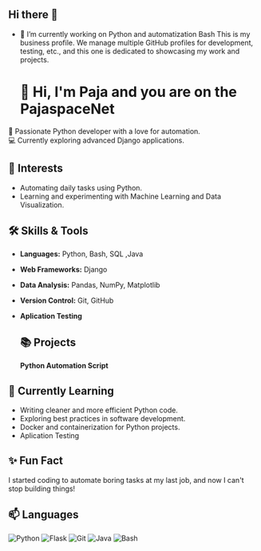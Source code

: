 
## Hi there 👋

- 🔭 I’m currently working on Python and automatization Bash
     This is my business profile. We manage multiple GitHub profiles for development, testing, etc., and this one is dedicated to showcasing my work and projects.
  
  # 👋 Hi, I'm Paja and you are on the PajaspaceNet

🌟 Passionate Python developer with a love for automation.  
💻 Currently exploring advanced  Django applications.

## 🚀 Interests
- Automating daily tasks using Python.
- Learning and experimenting with Machine Learning and Data Visualization.

## 🛠️ Skills & Tools
- **Languages:** Python, Bash, SQL ,Java
- **Web Frameworks:**  Django
- **Data Analysis:** Pandas, NumPy, Matplotlib
- **Version Control:** Git, GitHub
- **Aplication Testing**

  ## 📚 Projects
  **Python Automation Script** 

<!--
## 📚 Projects
- [To-Do App](https://github.com/YourUsername/todo-app): A simple web-based task manager built with Flask.
- [File Organizer](https://github.com/YourUsername/file-organizer): A Python script to automate file management.
- [Data Analysis](https://github.com/YourUsername/data-analysis): Analysis of COVID-19 data using Pandas and Matplotlib
-->

## 📖 Currently Learning

- Writing cleaner and more efficient Python code.
- Exploring best practices in software development.
- Docker and containerization for Python projects.
- Aplication Testing


## ✨ Fun Fact
I started coding to automate boring tasks at my last job, and now I can't stop building things!

## 📫 Languages


![Python](https://img.shields.io/badge/Python-3.10-blue)
![Flask](https://img.shields.io/badge/Flask-2.0-green)
![Git](https://img.shields.io/badge/Git-2.30-orange)
![Java](https://img.shields.io/badge/Java-blue)
![Bash](https://img.shields.io/badge/Bash-green)

   

<!--
**pajaspace/pajaspace** is a ✨ _special_ ✨ repository because its `README.md` (this file) appears on your GitHub profile.

Here are some ideas to get you started:

- 🔭 I’m currently working on ...
- 🌱 I’m currently learning ...
- 👯 I’m looking to collaborate on ...
- 🤔 I’m looking for help with ...
- 💬 Ask me about ...
- 📫 How to reach me: ...
- 😄 Pronouns: ...
- ⚡ Fun fact: ...
-->

<!--
**PajaspaceNet/PajaspaceNet** is a ✨ _special_ ✨ repository because its `README.md` (this file) appears on your GitHub profile.

Here are some ideas to get you started:

- 🔭 I’m currently working on ...
- 🌱 I’m currently learning ...
- 👯 I’m looking to collaborate on ...
- 🤔 I’m looking for help with ...
- 💬 Ask me about ...
- 📫 How to reach me: ...
- 😄 Pronouns: ...
- ⚡ Fun fact: ...
-->
